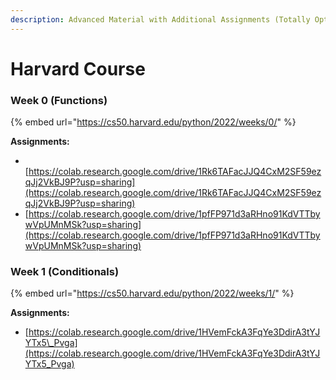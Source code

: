 ```yaml
---
description: Advanced Material with Additional Assignments (Totally Optional)
---
```


# Harvard Course

### Week 0 (Functions)

{% embed url="https://cs50.harvard.edu/python/2022/weeks/0/" %}

**Assignments:**

* ​[https://colab.research.google.com/drive/1Rk6TAFacJJQ4CxM2SF59ezqJj2VkBJ9P?usp=sharing](https://colab.research.google.com/drive/1Rk6TAFacJJQ4CxM2SF59ezqJj2VkBJ9P?usp=sharing)​
* [https://colab.research.google.com/drive/1pfFP971d3aRHno91KdVTTbywVpUMnMSk?usp=sharing](https://colab.research.google.com/drive/1pfFP971d3aRHno91KdVTTbywVpUMnMSk?usp=sharing)

### Week 1 (Conditionals)

{% embed url="https://cs50.harvard.edu/python/2022/weeks/1/" %}

**Assignments:**

* [https://colab.research.google.com/drive/1HVemFckA3FqYe3DdirA3tYJYTx5\_Pvga](https://colab.research.google.com/drive/1HVemFckA3FqYe3DdirA3tYJYTx5_Pvga)

